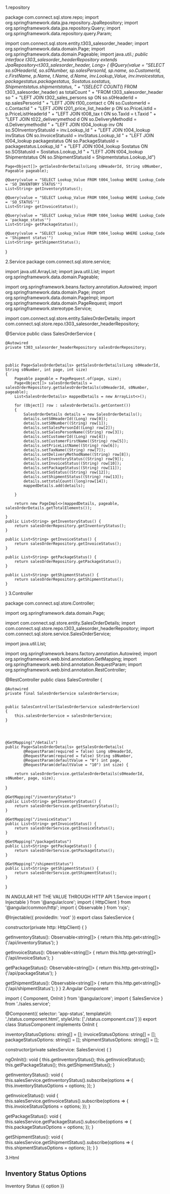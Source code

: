 1.repository 

package com.connect.sql.store.repo;
import org.springframework.data.jpa.repository.JpaRepository;
import org.springframework.data.jpa.repository.Query;
import org.springframework.data.repository.query.Param;

import com.connect.sql.store.entity.t303_salesorder_header;
import org.springframework.data.domain.Page;
import org.springframework.data.domain.Pageable;
import java.util.*;
public interface t303_salesorder_headerRepository extends JpaRepository<t303_salesorder_header, Long> {
	@Query(value = "SELECT  so.s0HeaderId, so.s0Number, sp.salesPersonId, sp.name, so.CustomerId, c.FirstName, p.Name, t.Name, d.Name, inv.Lookup_Value, inv.invoicestatus, packagestatus.packagestatus, Sostatus.sostatus, Shipmentstatus.shipmentstatus, " +
	        "(SELECT COUNT(*) FROM t303_salesorder_header) as totalCount " +
	        "FROM t303_salesorder_header so " +
	        "LEFT JOIN t302_sales_persons sp ON so.s0HeaderId = sp.salesPersonId " + 
	        "LEFT JOIN t100_contact c ON so.CustomerId = c.Contactid " +
	        "LEFT JOIN t201_price_list_header p ON so.PriceListId = p.PriceListHeaderId " + 
	        "LEFT JOIN t008_tax t ON so.TaxId = t.Taxid " +
	        "LEFT JOIN t022_deliverymethod d ON so.DeliveryMethodId = d.DeliverymethodId " + 
	        "LEFT JOIN t004_lookup inv ON so.SOInventoryStatusId = inv.Lookup_Id " + 
	        "LEFT JOIN t004_lookup invStatus ON so.InvoiceStatusId = invStatus.Lookup_Id " +
	        "LEFT JOIN t004_lookup packagestatus ON so.PackageStatusId = packagestatus.Lookup_Id " +
	        "LEFT JOIN t004_lookup Sostatus ON so.SOStatusId = Sostatus.Lookup_Id " + 
	        "LEFT JOIN t004_lookup Shipmentstatus ON so.ShipmentStatusId = Shipmentstatus.Lookup_Id")

	Page<Object[]> getSalesOrderDetails(Long s0HeaderId, String s0Number, Pageable pageable);

	@Query(value = "SELECT Lookup_Value FROM t004_lookup WHERE Lookup_Code = 'SO_INVENTORY STATUS'")
    List<String> getInventoryStatus();

    @Query(value = "SELECT Lookup_Value FROM t004_lookup WHERE Lookup_Code = 'SO_STATUS'")
    List<String> getInvoiceStatus();

    @Query(value = "SELECT Lookup_Value FROM t004_lookup WHERE Lookup_Code = 'package_status'")
    List<String> getPackageStatus();

    @Query(value = "SELECT Lookup_Value FROM t004_lookup WHERE Lookup_Code = 'Shipment status'")
    List<String> getShipmentStatus();
	
}




2.Service
package com.connect.sql.store.service;

import java.util.ArrayList;
import java.util.List;
import org.springframework.data.domain.Pageable;

import org.springframework.beans.factory.annotation.Autowired;
import org.springframework.data.domain.Page;
import org.springframework.data.domain.PageImpl;
import org.springframework.data.domain.PageRequest;
import org.springframework.stereotype.Service;

import com.connect.sql.store.entity.SalesOrderDetails;
import com.connect.sql.store.repo.t303_salesorder_headerRepository;

@Service
public class SalesOrderService {

    @Autowired
    private t303_salesorder_headerRepository salesOrderRepository;


    
    public Page<SalesOrderDetails> getSalesOrderDetails(Long s0HeaderId, String s0Number, int page, int size) 
    {
        Pageable pageable = PageRequest.of(page, size);
        Page<Object[]> salesOrderDetails = salesOrderRepository.getSalesOrderDetails(s0HeaderId, s0Number, pageable);
        List<SalesOrderDetails> mappedDetails = new ArrayList<>();
       
        for (Object[] row : salesOrderDetails.getContent()) 
        {
            SalesOrderDetails details = new SalesOrderDetails();
            details.setS0HeaderId((Long) row[0]);
            details.setS0Number((String) row[1]);
            details.setSalesPersonId((Long) row[2]);
            details.setSalesPersonName((String) row[3]);
            details.setCustomerId((Long) row[4]);
            details.setCustomerFirstName((String) row[5]);
            details.setPriceListName((String) row[6]);
            details.setTaxName((String) row[7]);
            details.setDeliveryMethodName((String) row[8]);
            details.setInventoryStatus((String) row[9]);
            details.setInvoiceStatus((String) row[10]);
            details.setPackageStatus((String) row[11]);
            details.setSoStatus((String) row[12]);
            details.setShipmentStatus((String) row[13]);
            details.settotalCount((long)row[14]);
            mappedDetails.add(details);
            
        }

        return new PageImpl<>(mappedDetails, pageable, salesOrderDetails.getTotalElements());
        
    }
    public List<String> getInventoryStatus() {
        return salesOrderRepository.getInventoryStatus();
    }

    public List<String> getInvoiceStatus() {
        return salesOrderRepository.getInvoiceStatus();
    }

    public List<String> getPackageStatus() {
        return salesOrderRepository.getPackageStatus();
    }

    public List<String> getShipmentStatus() {
        return salesOrderRepository.getShipmentStatus();
    }
    
    
    
}
3.Controller

package com.connect.sql.store.Controller;

import org.springframework.data.domain.Page;

import com.connect.sql.store.entity.SalesOrderDetails;
import com.connect.sql.store.repo.t303_salesorder_headerRepository;
import com.connect.sql.store.service.SalesOrderService;

import java.util.List;

import org.springframework.beans.factory.annotation.Autowired;
import org.springframework.web.bind.annotation.GetMapping;
import org.springframework.web.bind.annotation.RequestParam;
import org.springframework.web.bind.annotation.RestController;


@RestController
public class SalesController {

    @Autowired
    private final SalesOrderService salesOrderService;

	
    public SalesController(SalesOrderService salesOrderService) 
    {
        this.salesOrderService = salesOrderService;
    }


    
    
    @GetMapping("/details")
    public Page<SalesOrderDetails> getSalesOrderDetails(
            @RequestParam(required = false) Long s0HeaderId,
            @RequestParam(required = false) String s0Number,
            @RequestParam(defaultValue = "0") int page,
            @RequestParam(defaultValue = "10") int size) {
    
        return salesOrderService.getSalesOrderDetails(s0HeaderId, s0Number, page, size);
   
}
    

    @GetMapping("/inventoryStatus")
    public List<String> getInventoryStatus() {
        return salesOrderService.getInventoryStatus();
    }

    @GetMapping("/invoiceStatus")
    public List<String> getInvoiceStatus() {
        return salesOrderService.getInvoiceStatus();
    }

    @GetMapping("/packageStatus")
    public List<String> getPackageStatus() {
        return salesOrderService.getPackageStatus();
    }

    @GetMapping("/shipmentStatus")
    public List<String> getShipmentStatus() {
        return salesOrderService.getShipmentStatus();
    }
}
    
    

IN ANGULAR HIT THE VALUE THROUGH HTTP API
1.Service
import { Injectable } from '@angular/core';
import { HttpClient } from '@angular/common/http';
import { Observable } from 'rxjs';

@Injectable({
  providedIn: 'root'
})
export class SalesService {

  constructor(private http: HttpClient) { }

  getInventoryStatus(): Observable<string[]> {
    return this.http.get<string[]>('/api/inventoryStatus');
  }

  getInvoiceStatus(): Observable<string[]> {
    return this.http.get<string[]>('/api/invoiceStatus');
  }

  getPackageStatus(): Observable<string[]> {
    return this.http.get<string[]>('/api/packageStatus');
  }

  getShipmentStatus(): Observable<string[]> {
    return this.http.get<string[]>('/api/shipmentStatus');
  }
}
2.Angular Component

import { Component, OnInit } from '@angular/core';
import { SalesService } from './sales.service';

@Component({
  selector: 'app-status',
  templateUrl: './status.component.html',
  styleUrls: ['./status.component.css']
})
export class StatusComponent implements OnInit {

  inventoryStatusOptions: string[] = [];
  invoiceStatusOptions: string[] = [];
  packageStatusOptions: string[] = [];
  shipmentStatusOptions: string[] = [];

  constructor(private salesService: SalesService) { }

  ngOnInit(): void {
    this.getInventoryStatus();
    this.getInvoiceStatus();
    this.getPackageStatus();
    this.getShipmentStatus();
  }

  getInventoryStatus(): void {
    this.salesService.getInventoryStatus().subscribe(options => {
      this.inventoryStatusOptions = options;
    });
  }

  getInvoiceStatus(): void {
    this.salesService.getInvoiceStatus().subscribe(options => {
      this.invoiceStatusOptions = options;
    });
  }

  getPackageStatus(): void {
    this.salesService.getPackageStatus().subscribe(options => {
      this.packageStatusOptions = options;
    });
  }

  getShipmentStatus(): void {
    this.salesService.getShipmentStatus().subscribe(options => {
      this.shipmentStatusOptions = options;
    });
  }
}



3.Html


<div>
  <h2>Inventory Status Options</h2>
  <mat-form-field>
    <mat-label>Inventory Status</mat-label>
    <mat-select>
      <mat-option *ngFor="let option of inventoryStatusOptions" [value]="option">{{ option }}</mat-option>
    </mat-select>
  </mat-form-field>

  <!-- Similar blocks for other status types -->
</div>
